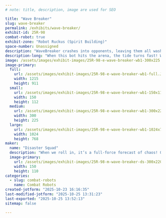 ```yaml
---
# note: title, description, image are used for SEO

title: "Wave Breaker"
slug: wave-breaker
permalink: /exhibits/wave-breaker/
exhibit-id: 25R-98
combat-robot: true
exhibit-zone: "Robot Ruckus (Spirit Building)"
space-number: Unassigned
description: "WaveBreaker crashes into opponents, leaving them all washed up."
description-long: "When this bot hits the arena, the tide turns fast! Wave Breaker crashes into opponents with tsunami-level force, leaving them drowning in defeat. Built to make a splash and sink the competition, this bot doesn’t ride the wave, it is the wave. So batten down the hatches, the storm surge is coming, and it’s about to wipe out the competition!"
image: /assets/images/exhibit-images/25R-98-e-wave-breaker-wb1-300x225.JPG
image-primary: 
  full:
    url: /assets/images/exhibit-images/25R-98-e-wave-breaker-wb1-full.JPG
    width: 1215
    height: 911
  small:
    url: /assets/images/exhibit-images/25R-98-e-wave-breaker-wb1-150x112.JPG
    width: 150
    height: 112
  medium:
    url: /assets/images/exhibit-images/25R-98-e-wave-breaker-wb1-300x225.JPG
    width: 300
    height: 225
  large:
    url: /assets/images/exhibit-images/25R-98-e-wave-breaker-wb1-1024x768.JPG
    width: 1024
    height: 768
maker: 
  name: "Disaster Squad"
  description: "When we roll in, it’s a full-force forecast of chaos! Our bots hit like hurricanes, rumble like earthquakes, and leave opponents in a total meltdown. We bring the thunder, shake up the arena, and leave nothing but wreckage in our wake. The competition better take cover, because when Disaster Squad strikes, it’s no minor tremor... it’s a full-blown robotic catastrophe!"
  image-primary:
    url: /assets/images/exhibit-images/25R-98-m-wave-breaker-ds-300x220.jpg
    width: 150
    height: 110
categories: 
  - slug: combat-robots
    name: Combat Robots
created-jotform: "2025-10-23 16:16:35"
last-modified-jotform: "2025-10-25 13:31:23"
last-exported: "2025-10-25 13:52:13"
sitemap: false

---
```

